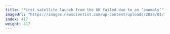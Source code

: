 ```yaml
---
title: "First satellite launch from the UK failed due to an ‘anomaly’"
imageUrl: "https://images.newscientist.com/wp-content/uploads/2023/01/10004828/SEI_139692185.jpg?width=600"
index: 417
weight: 417
---
```

